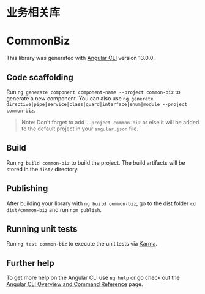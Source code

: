 # 业务相关库

# CommonBiz

This library was generated with [Angular CLI](https://github.com/angular/angular-cli) version 13.0.0.

## Code scaffolding

Run `ng generate component component-name --project common-biz` to generate a new component. You can also use `ng generate directive|pipe|service|class|guard|interface|enum|module --project common-biz`.
> Note: Don't forget to add `--project common-biz` or else it will be added to the default project in your `angular.json` file.

## Build

Run `ng build common-biz` to build the project. The build artifacts will be stored in the `dist/` directory.

## Publishing

After building your library with `ng build common-biz`, go to the dist folder `cd dist/common-biz` and run `npm publish`.

## Running unit tests

Run `ng test common-biz` to execute the unit tests via [Karma](https://karma-runner.github.io).

## Further help

To get more help on the Angular CLI use `ng help` or go check out the [Angular CLI Overview and Command Reference](https://angular.io/cli) page.
